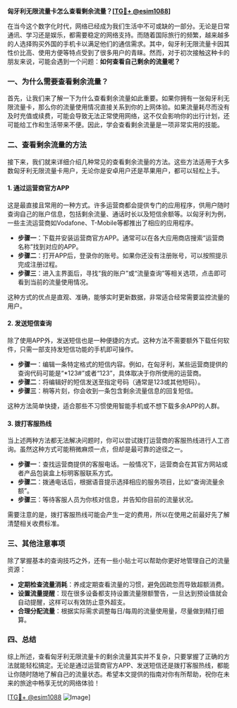 **匈牙利无限流量卡怎么查看剩余流量？[[TG💪+ @esim1088](https://t.me/s/esim1088)]**

在当今这个数字化时代，网络已经成为我们生活中不可或缺的一部分。无论是日常通讯、学习还是娱乐，都需要稳定的网络支持。而随着国际旅行的频繁，越来越多的人选择购买外国的手机卡以满足他们的通信需求。其中，匈牙利无限流量卡因其性价比高、使用方便等特点受到了很多用户的青睐。然而，对于初次接触这种卡的朋友来说，可能会遇到一个问题：**如何查看自己剩余的流量呢？**

### 一、为什么需要查看剩余流量？

首先，让我们来了解一下为什么查看剩余流量如此重要。如果你拥有一张匈牙利无限流量卡，那么你的流量使用情况直接关系到你的上网体验。如果流量耗尽而没有及时充值或续费，可能会导致无法正常使用网络，这不仅会影响你的出行计划，还可能给工作和生活带来不便。因此，学会查看剩余流量是一项非常实用的技能。

### 二、查看剩余流量的方法

接下来，我们就来详细介绍几种常见的查看剩余流量的方法。这些方法适用于大多数匈牙利无限流量卡用户，无论你是安卓用户还是苹果用户，都可以轻松上手。

#### 1. **通过运营商官方APP**

这是最直接且常用的一种方式。许多运营商都会提供专门的应用程序，供用户随时查询自己的账户信息，包括剩余流量、通话时长以及短信余额等。以匈牙利为例，一些主流运营商如Vodafone、T-Mobile等都推出了相应的应用程序。

- **步骤一**：下载并安装运营商官方APP。通常可以在各大应用商店搜索“运营商名称”找到对应的APP。
- **步骤二**：打开APP后，登录你的账号。如果你还没有注册账号，可以按照提示完成注册过程。
- **步骤三**：进入主界面后，寻找“我的账户”或“流量查询”等相关选项，点击即可看到当前的流量使用情况。

这种方式的优点是直观、准确，能够实时更新数据，非常适合经常需要监控流量的用户。

#### 2. **发送短信查询**

除了使用APP外，发送短信也是一种便捷的方式。这种方法不需要额外下载任何软件，只需一部支持发短信功能的手机即可操作。

- **步骤一**：编辑一条特定格式的短信内容。例如，在匈牙利，某些运营商提供的查询代码可能是“*123#”或者“123”，具体取决于你所使用的运营商。
- **步骤二**：将编辑好的短信发送至指定号码（通常是123或其他短码）。
- **步骤三**：稍等片刻，你会收到一条包含剩余流量信息的回复短信。

这种方法简单快捷，适合那些不习惯使用智能手机或不想下载多余APP的人群。

#### 3. **拨打客服热线**

当上述两种方法都无法解决问题时，你可以尝试拨打运营商的客服热线进行人工咨询。虽然这种方式可能稍微麻烦一点，但却是最可靠的途径之一。

- **步骤一**：查找运营商提供的客服电话。一般情况下，运营商会在其官方网站或者产品包装盒上标明客服联系方式。
- **步骤二**：拨通电话后，根据语音提示选择相应的服务项目，比如“查询流量余额”。
- **步骤三**：等待客服人员为你核对信息，并告知你目前的流量状况。

需要注意的是，拨打客服热线可能会产生一定的费用，所以在使用之前最好先了解清楚相关收费标准。

### 三、其他注意事项

除了掌握基本的查询技巧之外，还有一些小贴士可以帮助你更好地管理自己的流量资源：

- **定期检查流量消耗**：养成定期查看流量的习惯，避免因疏忽而导致超额消费。
- **设置流量提醒**：现在很多设备都支持设置流量限额警告，一旦达到预设值就会自动提醒，这样可以有效防止意外超支。
- **合理分配流量**：根据实际需求调整每日/每周的流量使用量，尽量做到精打细算。

### 四、总结

综上所述，查看匈牙利无限流量卡的剩余流量其实并不复杂，只要掌握了正确的方法就能轻松搞定。无论是通过运营商官方APP、发送短信还是拨打客服热线，都能让你随时随地了解自己的流量状态。希望本文提供的指南对你有所帮助，祝你在未来的旅途中畅享无忧的网络体验！

[[TG💪+ @esim1088](https://t.me/s/esim1088) ![Image](https://i.postimg.cc/4NQfJmqS/Snipaste-2025-05-13-00-14-12.png)]